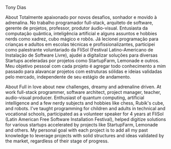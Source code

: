 Tony Dias

About
Totalmente apaixonado por novos desafios, sonhador e movido à adrenalina. No trabalho programador full-stack, arquiteto de software, gerente de projetos, professor, produtor áudio-visual. Entusiasta da computação quântica, inteligência artificial e alguns assuntos e hobbies nerds como xadrez, cubo mágico e robôs.
Já lecionei programação para crianças e adultos em escolas técnicas e profissionalizantes, participei como palestrante voluntariado da FliSol (Festival Latino-Americano de Instalação de Software Livre), ajudei a digitalizar soluções para diversas Startups aceleradas por projetos como StartupFarm, Lemonade e outros.
Meu objetivo pessoal com cada projeto é agregar todo conhecimento a mim passado para alavancar projetos com estruturas sólidas e ideias validadas pelo mercado, independente de seu estágio de andamento.

About
Full in love about new challenges, dreamy and adrenaline driven. At work full-stack programmer, software architect, project manager, teacher, audio-visual producer. Enthusiast of quantum computing, artificial intelligence and a few nerdy subjects and hobbies like chess, Rubik's cube, and robots.
I've taught programming for children and adults in technical and vocational schools, participated as a volunteer speaker for 4 years at FliSol (Latin American Free Software Installation Festival), helped digitize solutions for various startups accelerated by projects like StartupFarm, Lemonade and others.
My personal goal with each project is to add all my past knowledge to leverage projects with solid structures and ideas validated by the market, regardless of their stage of progress.

